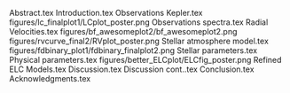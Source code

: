 Abstract.tex
Introduction.tex
Observations   Kepler.tex
figures/lc_finalplot1/LCplot_poster.png
Observations   spectra.tex
Radial Velocities.tex
figures/bf_awesomeplot2/bf_awesomeplot2.png
figures/rvcurve_final2/RVplot_poster.png
Stellar atmosphere model.tex
figures/fdbinary_plot1/fdbinary_finalplot2.png
Stellar parameters.tex
Physical parameters.tex
figures/better_ELCplot/ELCfig_poster.png
Refined ELC Models.tex
Discussion.tex
Discussion cont..tex
Conclusion.tex
Acknowledgments.tex
